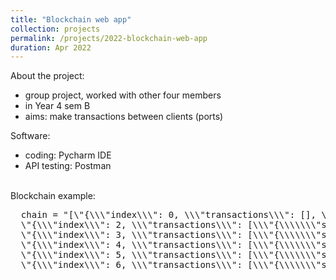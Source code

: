 ```yaml
---
title: "Blockchain web app"
collection: projects
permalink: /projects/2022-blockchain-web-app
duration: Apr 2022
---
```




About the project:
  - group project, worked with other four members
  - in Year 4 sem B
  - aims: make transactions between clients (ports)

Software:
  - coding: Pycharm IDE
  - API testing: Postman

<br>
Blockchain example:
<pre>
  chain = "[\"{\\\"index\\\": 0, \\\"transactions\\\": [], \\\"timestamp\\\": \\\"04/08/22, 12:18:20\\\", \\\"previous_hash\\\": \\\"0\\\", \\\"hash\\\": \\\"851c1a6d32faaee7456095a88e00ba285c0ed75e513431c0aaf3a961672bc766\\\", \\\"nonce\\\": 0}\", \"{\\\"index\\\": 1, \\\"transactions\\\": [\\\"{\\\\\\\"sender\\\\\\\": \\\\\\\"Interest\\\\\\\", \\\\\\\"recipient\\\\\\\": \\\\\\\"30819f300d06092a864886f70d010101050003818d0030818902818100aad3d322d97483c4d396d392101853097f28a6994da0a10d39a4160f3992b75273c0e96a06216c36c488bb1a845d7f2eabd0ccfad1279e608ba0fee44e92c7cf73d1d4c0c7701e391b86697b5ba6d1d8b9b4cd497f8d4c3bd1434e9ef9cc330bd1f7c7def6f926680900ac9122d1be6cff68b4f3bbad9f8627e84c7fc223c22b0203010001\\\\\\\", \\\\\\\"value\\\\\\\": \\\\\\\"150.0\\\\\\\"}\\\"], \\\"timestamp\\\": \\\"04/08/22, 12:18:29\\\", \\\"previous_hash\\\": \\\"851c1a6d32faaee7456095a88e00ba285c0ed75e513431c0aaf3a961672bc766\\\", \\\"hash\\\": \\\"00be3a7b6093550d7fa053b2b27c2f83835b1e434b7d8ce3834f29be35abdf31\\\", \\\"nonce\\\": 664}\", 
  \"{\\\"index\\\": 2, \\\"transactions\\\": [\\\"{\\\\\\\"sender\\\\\\\": \\\\\\\"Block_Reward\\\\\\\", \\\\\\\"recipient\\\\\\\": \\\\\\\"30819f300d06092a864886f70d010101050003818d0030818902818100c6b21b8e05d0caa6b9c67b1b8850090b04faab5da6022d0685f177ae693ef6a3a498f8d45c46c3d36929244b20960125b49f439576d4f82b171e6e68ac5082fbe9cef5ac9d3e0b832e8979eb796df1efd9e5cc26df5de8e748755fac21dd32d2b633e8bc28afb9afbc7bd51a508aec9322c2088258dbdd6b3c3c8cfa540b09e10203010001\\\\\\\", \\\\\\\"value\\\\\\\": \\\\\\\"5.0\\\\\\\"}\\\"], \\\"timestamp\\\": \\\"04/08/22, 12:18:30\\\", \\\"previous_hash\\\": \\\"00be3a7b6093550d7fa053b2b27c2f83835b1e434b7d8ce3834f29be35abdf31\\\", \\\"hash\\\": \\\"00ce940b7fcb244c753552df28a18e3d9b6df333dff429571f20eaad8808eb11\\\", \\\"nonce\\\": 747}\", 
  \"{\\\"index\\\": 3, \\\"transactions\\\": [\\\"{\\\\\\\"sender\\\\\\\": \\\\\\\"Block_Reward\\\\\\\", \\\\\\\"recipient\\\\\\\": \\\\\\\"30819f300d06092a864886f70d010101050003818d0030818902818100c6b21b8e05d0caa6b9c67b1b8850090b04faab5da6022d0685f177ae693ef6a3a498f8d45c46c3d36929244b20960125b49f439576d4f82b171e6e68ac5082fbe9cef5ac9d3e0b832e8979eb796df1efd9e5cc26df5de8e748755fac21dd32d2b633e8bc28afb9afbc7bd51a508aec9322c2088258dbdd6b3c3c8cfa540b09e10203010001\\\\\\\", \\\\\\\"value\\\\\\\": \\\\\\\"5.0\\\\\\\"}\\\"], \\\"timestamp\\\": \\\"04/08/22, 12:18:31\\\", \\\"previous_hash\\\": \\\"00ce940b7fcb244c753552df28a18e3d9b6df333dff429571f20eaad8808eb11\\\", \\\"hash\\\": \\\"0099f17010edfafa299e9df6e736491f68d991916421a999f8bde141e00053bc\\\", \\\"nonce\\\": 274}\", 
  \"{\\\"index\\\": 4, \\\"transactions\\\": [\\\"{\\\\\\\"sender\\\\\\\": \\\\\\\"Block_Reward\\\\\\\", \\\\\\\"recipient\\\\\\\": \\\\\\\"30819f300d06092a864886f70d010101050003818d0030818902818100c6b21b8e05d0caa6b9c67b1b8850090b04faab5da6022d0685f177ae693ef6a3a498f8d45c46c3d36929244b20960125b49f439576d4f82b171e6e68ac5082fbe9cef5ac9d3e0b832e8979eb796df1efd9e5cc26df5de8e748755fac21dd32d2b633e8bc28afb9afbc7bd51a508aec9322c2088258dbdd6b3c3c8cfa540b09e10203010001\\\\\\\", \\\\\\\"value\\\\\\\": \\\\\\\"5.0\\\\\\\"}\\\"], \\\"timestamp\\\": \\\"04/08/22, 12:18:31\\\", \\\"previous_hash\\\": \\\"0099f17010edfafa299e9df6e736491f68d991916421a999f8bde141e00053bc\\\", \\\"hash\\\": \\\"007ee22727e6c424f1b8a7c1290c5be1e87e1f57eff5b27e86804cd121d7b664\\\", \\\"nonce\\\": 15}\", 
  \"{\\\"index\\\": 5, \\\"transactions\\\": [\\\"{\\\\\\\"sender\\\\\\\": \\\\\\\"Block_Reward\\\\\\\", \\\\\\\"recipient\\\\\\\": \\\\\\\"30819f300d06092a864886f70d010101050003818d0030818902818100c6b21b8e05d0caa6b9c67b1b8850090b04faab5da6022d0685f177ae693ef6a3a498f8d45c46c3d36929244b20960125b49f439576d4f82b171e6e68ac5082fbe9cef5ac9d3e0b832e8979eb796df1efd9e5cc26df5de8e748755fac21dd32d2b633e8bc28afb9afbc7bd51a508aec9322c2088258dbdd6b3c3c8cfa540b09e10203010001\\\\\\\", \\\\\\\"value\\\\\\\": \\\\\\\"5.0\\\\\\\"}\\\"], \\\"timestamp\\\": \\\"04/08/22, 12:18:32\\\", \\\"previous_hash\\\": \\\"007ee22727e6c424f1b8a7c1290c5be1e87e1f57eff5b27e86804cd121d7b664\\\", \\\"hash\\\": \\\"00be269f131db52163d53904e2c9c3747ddc42a7a96620f6e6a3508fa4b79b16\\\", \\\"nonce\\\": 403}\", 
  \"{\\\"index\\\": 6, \\\"transactions\\\": [\\\"{\\\\\\\"sender\\\\\\\": \\\\\\\"Block_Reward\\\\\\\", \\\\\\\"recipient\\\\\\\": \\\\\\\"30819f300d06092a864886f70d010101050003818d0030818902818100c6b21b8e05d0caa6b9c67b1b8850090b04faab5da6022d0685f177ae693ef6a3a498f8d45c46c3d36929244b20960125b49f439576d4f82b171e6e68ac5082fbe9cef5ac9d3e0b832e8979eb796df1efd9e5cc26df5de8e748755fac21dd32d2b633e8bc28afb9afbc7bd51a508aec9322c2088258dbdd6b3c3c8cfa540b09e10203010001\\\\\\\", \\\\\\\"value\\\\\\\": \\\\\\\"5.0\\\\\\\"}\\\"], \\\"timestamp\\\": \\\"04/08/22, 12:18:32\\\", \\\"previous_hash\\\": \\\"00be269f131db52163d53904e2c9c3747ddc42a7a96620f6e6a3508fa4b79b16\\\", \\\"hash\\\": \\\"0015a68c6f1ec039a8ee677247d69c814a3790cad7695b167632b43e6ecdc995\\\", \\\"nonce\\\": 52}\"]"
</pre>
